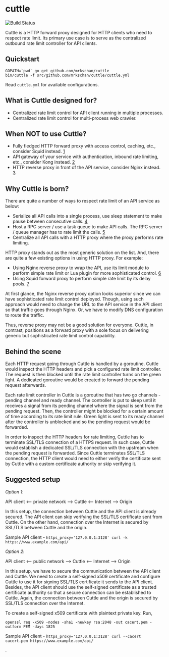 cuttle
======

[![Build Status](https://travis-ci.org/mrkschan/cuttle.svg?branch=master)](https://travis-ci.org/mrkschan/cuttle)

Cuttle is a HTTP forward proxy designed for HTTP clients who need to respect rate limit. Its primary use case is to serve as the centralized outbound rate limit controller for API clients.


Quickstart
----------

```
GOPATH=`pwd` go get github.com/mrkschan/cuttle
bin/cuttle -f src/github.com/mrkschan/cuttle/cuttle.yml
```

Read `cuttle.yml` for available configurations.


What is Cuttle designed for?
----------------------------

* Centralized rate limit control for API client running in multiple processes.
* Centralized rate limit control for multi-process web crawler.


When NOT to use Cuttle?
-----------------------

* Fully fledged HTTP forward proxy with access control, caching, etc., consider Squid instead. [1]
* API gateway of your service with authentication, inbound rate limiting, etc., consider Kong instead. [2]
* HTTP reverse proxy in front of the API service, consider Nginx instead. [3]

[1]: http://www.squid-cache.org/
[2]: https://getkong.org/
[3]: http://nginx.org/


Why Cuttle is born?
-------------------

There are quite a number of ways to respect rate limit of an API service as below:

* Serialize all API calls into a single process, use sleep statement to make pause between consecutive calls. [4]
* Host a RPC server / use a task queue to make API calls. The RPC server / queue manager has to rate limit the calls. [5]
* Centralize all API calls with a HTTP proxy where the proxy performs rate limiting.

HTTP proxy stands out as the most generic solution on the list. And, there are quite a few existing options in using HTTP proxy. For example:

* Using Nginx reverse proxy to wrap the API, use its limit module to perform simple rate limit or Lua plugin for more sophisticated control. [6]
* Using Squid forward proxy to perform simple rate limit by its delay pools. [7]

At first glance, the Nginx reverse proxy option looks superior since we can have sophisticated rate limit control deployed. Though, using such approach would need to change the URL to the API service in the API client so that traffic goes through Nginx. Or, we have to modify DNS configuration to route the traffic.

Thus, reverse proxy may not be a good solution for everyone. Cuttle, in contrast, positions as a forward proxy with a sole focus on delivering generic but sophisticated rate limit control capability.

[4]: https://github.com/benbjohnson/slowweb
[5]: http://product.reverb.com/2015/03/07/shopify-rate-limits-sidekiq-and-you/
[6]: http://codetunes.com/2011/outbound-api-rate-limits-the-nginx-way/
[7]: http://wiki.squid-cache.org/Features/DelayPools


Behind the scene
----------------

Each HTTP request going through Cuttle is handled by a goroutine. Cuttle would inspect the HTTP headers and pick a configured rate limit controller. The request is then blocked until the rate limit controller turns on the green light. A dedicated goroutine would be created to forward the pending request afterwards.

Each rate limit controller in Cuttle is a goroutine that has two go channels - pending channel and ready channel. The controller is put to sleep until it receives a signal from its pending channel where the signal is sent from the pending request. Then, the controller might be blocked for a certain amount of time according to its rate limit rule. Green light is sent to its ready channel after the controller is unblocked and so the pending request would be forwarded.

In order to inspect the HTTP headers for rate limiting, Cuttle has to terminate SSL/TLS connection of a HTTPS request. In such case, Cuttle would establish a dedicated SSL/TLS connection with the upstream when the pending request is forwarded. Since Cuttle terminates SSL/TLS connection, the HTTP client would need to either verify the certificate sent by Cuttle with a custom certificate authority or skip verifying it.


Suggested setup
---------------

*Option 1*:

API client <-- private network --> Cuttle <-- Internet --> Origin

In this setup, the connection between Cuttle and the API client is already secured. The API client can skip verifying the SSL/TLS certificate sent from Cuttle. On the other hand, connection over the Internet is secured by SSL/TLS between Cuttle and the origin.

Sample API client - `https_proxy='127.0.0.1:3128' curl -k https://www.example.com/api/`

*Option 2*:

API client <-- public network --> Cuttle <-- Internet --> Origin

In this setup, we have to secure the communication between the API client and Cuttle. We need to create a self-signed x509 certificate and configure Cuttle to use it for signing SSL/TLS certificate it sends to the API client. Besides, the API client should use the self-signed certificate as a trusted certificate authority so that a secure connection can be established to Cuttle. Again, the connection between Cuttle and the origin is secured by SSL/TLS connection over the Internet.

To create a self-signed x509 certificate with plaintext private key. Run,

`openssl req -x509 -nodes -sha1 -newkey rsa:2048 -out cacert.pem -outform PEM -days 1825`

Sample API client - `https_proxy='127.0.0.1:3128' curl --cacert cacert.pem https://www.example.com/api/`

.

